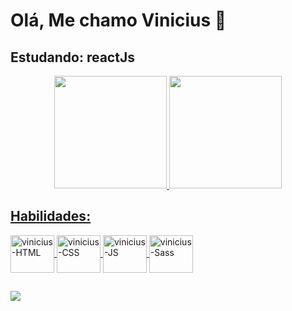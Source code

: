 <h1>Olá, Me chamo Vinicius 🖖</h1>

<h2>Estudando: reactJs</h2>


<div align="center">
  <a href="https://github.com/vinicius-pereira-souza">
  <img height="180em" src="https://github-readme-stats.vercel.app/api?username=vinicius-pereira-souza&show_icons=true&theme=dracula&include_all_commits=true&count_private=true"/>
  <img height="180em" src="https://github-readme-stats.vercel.app/api/top-langs/?username=vinicius-pereira-souza&layout=compact&langs_count=7&theme=dracula"/>
</div>
  
<div>
  <h2>Habilidades:</h2>
  <img  align="center" alt="vinicius-HTML" height="60" width="70" src="https://cdn.jsdelivr.net/gh/devicons/devicon/icons/html5/html5-plain.svg" />
  <img  align="center" alt="vinicius-CSS" height="60" width="70" src="https://cdn.jsdelivr.net/gh/devicons/devicon/icons/css3/css3-plain.svg" />
  <img  align="center" alt="vinicius-JS" height="60" width="70" src="https://cdn.jsdelivr.net/gh/devicons/devicon/icons/javascript/javascript-plain.svg" />
  <img align="center" alt="vinicius-Sass" height="60" width="70" src="https://cdn.jsdelivr.net/gh/devicons/devicon/icons/sass/sass-original.svg" />
</div> 
  
##    
    
<div> 
  <a href="https://www.linkedin.com/in/vinicius-pereira-b99a04179" target="_blank"><img src="https://img.shields.io/badge/-LinkedIn-%230077B5?style=for-the-badge&logo=linkedin&logoColor=white" target="_blank"></a> 
</div>
  
